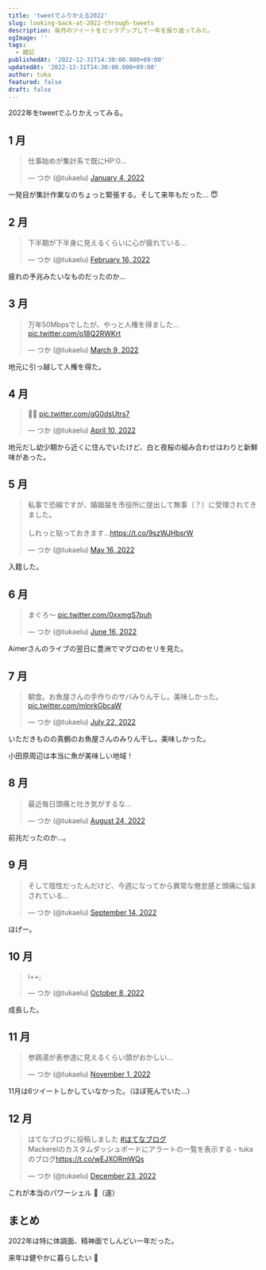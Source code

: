 ```yaml
---
title: 'tweetでふりかえる2022'
slug: looking-back-at-2022-through-tweets
description: 毎月のツイートをピックアップして一年を振り返ってみた。
ogImage: ''
tags:
  - 雑記
publishedAt: '2022-12-31T14:30:00.000+09:00'
updatedAt: '2022-12-31T14:30:00.000+09:00'
author: tuka
featured: false
draft: false
---
```

<script async src="https://platform.twitter.com/widgets.js" charset="utf-8"></script>

2022年をtweetでふりかえってみる。

## 1 月

<blockquote class="twitter-tweet" data-dnt="true"><p lang="ja" dir="ltr">仕事始めが集計系で既にHP:0…</p>&mdash; つか (@tukaelu) <a href="https://twitter.com/tukaelu/status/1478203709377359873?ref_src=twsrc%5Etfw">January 4, 2022</a></blockquote>

一発目が集計作業なのちょっと緊張する。そして来年もだった… :innocent:

## 2 月

<blockquote class="twitter-tweet" data-dnt="true"><p lang="ja" dir="ltr">下半期が下半身に見えるくらいに心が疲れている…</p>&mdash; つか (@tukaelu) <a href="https://twitter.com/tukaelu/status/1493885192687153152?ref_src=twsrc%5Etfw">February 16, 2022</a></blockquote>

疲れの予兆みたいなものだったのか…

## 3 月

<blockquote class="twitter-tweet" data-dnt="true"><p lang="ja" dir="ltr">万年50Mbpsでしたが、やっと人権を得ました… <a href="https://t.co/o18Q2RWKrt">pic.twitter.com/o18Q2RWKrt</a></p>&mdash; つか (@tukaelu) <a href="https://twitter.com/tukaelu/status/1501528834461421568?ref_src=twsrc%5Etfw">March 9, 2022</a></blockquote>

地元に引っ越して人権を得た。

## 4 月

<blockquote class="twitter-tweet" data-dnt="true"><p lang="und" dir="ltr">🏯🌸 <a href="https://t.co/qG0dsUtrs7">pic.twitter.com/qG0dsUtrs7</a></p>&mdash; つか (@tukaelu) <a href="https://twitter.com/tukaelu/status/1513137227559161860?ref_src=twsrc%5Etfw">April 10, 2022</a></blockquote>

地元だし幼少期から近くに住んでいたけど、白と夜桜の組み合わせはわりと新鮮味があった。

## 5 月

<blockquote class="twitter-tweet" data-dnt="true"><p lang="ja" dir="ltr">私事で恐縮ですが、婚姻届を市役所に提出して無事（？）に受理されてきました。<br><br>しれっと貼っておきます…<a href="https://t.co/9szWJHbsrW">https://t.co/9szWJHbsrW</a></p>&mdash; つか (@tukaelu) <a href="https://twitter.com/tukaelu/status/1526035637844922369?ref_src=twsrc%5Etfw">May 16, 2022</a></blockquote>

入籍した。

## 6 月

<blockquote class="twitter-tweet" data-dnt="true"><p lang="ja" dir="ltr">まぐろ〜 <a href="https://t.co/0xxmgS7puh">pic.twitter.com/0xxmgS7puh</a></p>&mdash; つか (@tukaelu) <a href="https://twitter.com/tukaelu/status/1537530841651236864?ref_src=twsrc%5Etfw">June 16, 2022</a></blockquote>

Aimerさんのライブの翌日に豊洲でマグロのセリを見た。

## 7 月

<blockquote class="twitter-tweet" data-dnt="true"><p lang="ja" dir="ltr">朝食。お魚屋さんの手作りのサバみりん干し。美味しかった。 <a href="https://t.co/mlnrkGbcaW">pic.twitter.com/mlnrkGbcaW</a></p>&mdash; つか (@tukaelu) <a href="https://twitter.com/tukaelu/status/1550620603316482048?ref_src=twsrc%5Etfw">July 22, 2022</a></blockquote>

いただきものの真鶴のお魚屋さんのみりん干し。美味しかった。

小田原周辺は本当に魚が美味しい地域！

## 8 月

<blockquote class="twitter-tweet" data-dnt="true"><p lang="ja" dir="ltr">最近毎日頭痛と吐き気がするな…</p>&mdash; つか (@tukaelu) <a href="https://twitter.com/tukaelu/status/1562547184272191491?ref_src=twsrc%5Etfw">August 24, 2022</a></blockquote>

前兆だったのか…。

## 9 月

<blockquote class="twitter-tweet" data-conversation="none" data-dnt="true"><p lang="ja" dir="ltr">そして陰性だったんだけど、今週になってから異常な倦怠感と頭痛に悩まされている…</p>&mdash; つか (@tukaelu) <a href="https://twitter.com/tukaelu/status/1570027350582239240?ref_src=twsrc%5Etfw">September 14, 2022</a></blockquote>

ほげー。

## 10 月

<blockquote class="twitter-tweet" data-dnt="true"><p lang="qst" dir="ltr">i++;</p>&mdash; つか (@tukaelu) <a href="https://twitter.com/tukaelu/status/1578888138562277376?ref_src=twsrc%5Etfw">October 8, 2022</a></blockquote>

成長した。

## 11 月

<blockquote class="twitter-tweet" data-dnt="true"><p lang="ja" dir="ltr">参鶏湯が表参道に見えるくらい頭がおかしい…</p>&mdash; つか (@tukaelu) <a href="https://twitter.com/tukaelu/status/1587394674041720833?ref_src=twsrc%5Etfw">November 1, 2022</a></blockquote>

11月は6ツイートしかしていなかった。（ほぼ死んでいた…）

## 12 月

<blockquote class="twitter-tweet" data-dnt="true"><p lang="ja" dir="ltr">はてなブログに投稿しました <a href="https://twitter.com/hashtag/%E3%81%AF%E3%81%A6%E3%81%AA%E3%83%96%E3%83%AD%E3%82%B0?src=hash&amp;ref_src=twsrc%5Etfw">#はてなブログ</a><br>Mackerelのカスタムダッシュボードにアラートの一覧を表示する - tukaのブログ<a href="https://t.co/wEJXORmWQs">https://t.co/wEJXORmWQs</a></p>&mdash; つか (@tukaelu) <a href="https://twitter.com/tukaelu/status/1606303635218272256?ref_src=twsrc%5Etfw">December 23, 2022</a></blockquote>

これが本当のパワーシェル :muscle:（違）

## まとめ

2022年は特に体調面、精神面でしんどい一年だった。

来年は健やかに暮らしたい :pray:
